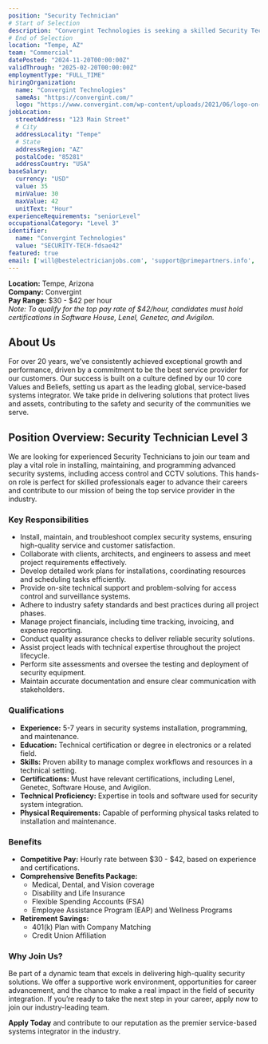```yaml
---
position: "Security Technician"
# Start of Selection
description: "Convergint Technologies is seeking a skilled Security Technician to join our dynamic team. In this role, you will be responsible for installing, maintaining, and programming advanced security systems, including access control and CCTV solutions."
# End of Selection
location: "Tempe, AZ"
team: "Commercial"
datePosted: "2024-11-20T00:00:00Z"
validThrough: "2025-02-20T00:00:00Z"
employmentType: "FULL_TIME"
hiringOrganization: 
  name: "Convergint Technologies"
  sameAs: "https://convergint.com/"
  logo: "https://www.convergint.com/wp-content/uploads/2021/06/logo-on-dark-blue.png"
jobLocation:
  streetAddress: "123 Main Street"
  # City
  addressLocality: "Tempe"
  # State
  addressRegion: "AZ"
  postalCode: "85281"
  addressCountry: "USA"
baseSalary:
  currency: "USD"
  value: 35
  minValue: 30
  maxValue: 42
  unitText: "Hour"
experienceRequirements: "seniorLevel"
occupationalCategory: "Level 3"
identifier:
  name: "Convergint Technologies"
  value: "SECURITY-TECH-fdsae42"
featured: true
email: ['will@bestelectricianjobs.com', 'support@primepartners.info', 'resumes@bestelectricianjobs.zohorecruitmail.com']
---
```

**Location:** Tempe, Arizona  
**Company:** Convergint  
**Pay Range:** $30 - $42 per hour  
*Note: To qualify for the top pay rate of $42/hour, candidates must hold certifications in Software House, Lenel, Genetec, and Avigilon.*

## About Us

For over 20 years, we’ve consistently achieved exceptional growth and performance, driven by a commitment to be the best service provider for our customers. Our success is built on a culture defined by our 10 core Values and Beliefs, setting us apart as the leading global, service-based systems integrator. We take pride in delivering solutions that protect lives and assets, contributing to the safety and security of the communities we serve.

## Position Overview: Security Technician Level 3

We are looking for experienced Security Technicians to join our team and play a vital role in installing, maintaining, and programming advanced security systems, including access control and CCTV solutions. This hands-on role is perfect for skilled professionals eager to advance their careers and contribute to our mission of being the top service provider in the industry.

### Key Responsibilities

- Install, maintain, and troubleshoot complex security systems, ensuring high-quality service and customer satisfaction.
- Collaborate with clients, architects, and engineers to assess and meet project requirements effectively.
- Develop detailed work plans for installations, coordinating resources and scheduling tasks efficiently.
- Provide on-site technical support and problem-solving for access control and surveillance systems.
- Adhere to industry safety standards and best practices during all project phases.
- Manage project financials, including time tracking, invoicing, and expense reporting.
- Conduct quality assurance checks to deliver reliable security solutions.
- Assist project leads with technical expertise throughout the project lifecycle.
- Perform site assessments and oversee the testing and deployment of security equipment.
- Maintain accurate documentation and ensure clear communication with stakeholders.

### Qualifications

- **Experience:** 5-7 years in security systems installation, programming, and maintenance.
- **Education:** Technical certification or degree in electronics or a related field.
- **Skills:** Proven ability to manage complex workflows and resources in a technical setting.
- **Certifications:** Must have relevant certifications, including Lenel, Genetec, Software House, and Avigilon.
- **Technical Proficiency:** Expertise in tools and software used for security system integration.
- **Physical Requirements:** Capable of performing physical tasks related to installation and maintenance.

### Benefits

- **Competitive Pay:** Hourly rate between $30 - $42, based on experience and certifications.
- **Comprehensive Benefits Package:**
  - Medical, Dental, and Vision coverage
  - Disability and Life Insurance
  - Flexible Spending Accounts (FSA)
  - Employee Assistance Program (EAP) and Wellness Programs
- **Retirement Savings:**
  - 401(k) Plan with Company Matching
  - Credit Union Affiliation

### Why Join Us?

Be part of a dynamic team that excels in delivering high-quality security solutions. We offer a supportive work environment, opportunities for career advancement, and the chance to make a real impact in the field of security integration. If you’re ready to take the next step in your career, apply now to join our industry-leading team.

**Apply Today** and contribute to our reputation as the premier service-based systems integrator in the industry.
